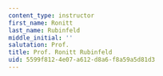 ```yaml
---
content_type: instructor
first_name: Ronitt
last_name: Rubinfeld
middle_initial: ''
salutation: Prof.
title: Prof. Ronitt Rubinfeld
uid: 5599f812-4e07-a612-d8a6-f8a59a5d81d3
---
```

